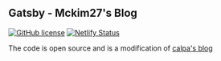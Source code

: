 ## Gatsby - Mckim27's Blog

[![GitHub license](https://img.shields.io/github/license/mckim27/mckim-home?logoColor=green&style=plastic)](https://github.com/mckim27/mckim-home/blob/master/LICENSE)
[![Netlify Status](https://api.netlify.com/api/v1/badges/4b3b63cf-2049-4bbb-9a09-d83696e9b127/deploy-status)](https://app.netlify.com/sites/mckim27/deploys)

The code is open source and is a modification of [calpa's blog](https://github.com/calpa/gatsby-starter-calpa-blog)
